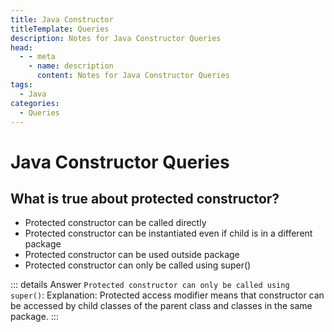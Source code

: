 ```yaml
---
title: Java Constructor
titleTemplate: Queries
description: Notes for Java Constructor Queries
head:
  - - meta
    - name: description
      content: Notes for Java Constructor Queries
tags:
  - Java
categories:
  - Queries
---
```


# Java Constructor Queries <Badge type="tip" text="Java" /><Badge type="warning" text="Queries" />

## What is true about protected constructor?

- Protected constructor can be called directly
- Protected constructor can be instantiated even if child is in a different package
- Protected constructor can be used outside package
- Protected constructor can only be called using super()

::: details Answer
`Protected constructor can only be called using super()`: Explanation: Protected access modifier means that constructor can be accessed by child classes of the parent class and classes in the same package.
:::

